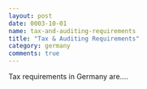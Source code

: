 ```yaml
---
layout: post
date: 0003-10-01
name: tax-and-auditing-requirements
title: "Tax & Auditing Requirements"
category: germany
comments: true
---
```


Tax requirements in Germany are....
